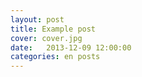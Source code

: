 ```yaml
---
layout: post
title: Example post
cover: cover.jpg
date:   2013-12-09 12:00:00
categories: en posts
---
```




